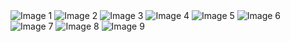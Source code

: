 <html>
<head>
    <link rel="stylesheet" type="text/css" href="styles.css">
</head>
<body>
    <div class="gallery">
        <img src="image1.jpg" alt="Image 1">
        <img src="image2.jpg" alt="Image 2">
        <img src="image3.jpg" alt="Image 3">
        <img src="image4.jpg" alt="Image 4">
        <img src="image5.jpg" alt="Image 5">
        <img src="image6.jpg" alt="Image 6">
        <img src="image7.jpg" alt="Image 7">
        <img src="image8.jpg" alt="Image 8">
        <img src="image9.jpg" alt="Image 9">
    </div>
</body>
</html>
